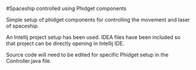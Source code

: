 #Spaceship controlled using Phidget components

Simple setup of phidget components for controlling the movement and laser of spaceship.

An Intellij project setup has been used. IDEA files have been included so that project can be directly opening in Intellij IDE.

Source code will need to be edited for specific Phidget setup in the Controller.java file.
